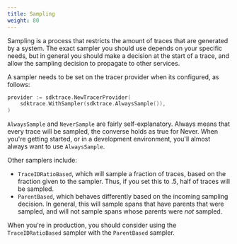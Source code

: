 ```yaml
---
title: Sampling
weight: 80
---
```


Sampling is a process that restricts the amount of traces that are generated by
a system. The exact sampler you should use depends on your specific needs, but
in general you should make a decision at the start of a trace, and allow the
sampling decision to propagate to other services.

A sampler needs to be set on the tracer provider when its configured, as
follows:

```go
provider := sdktrace.NewTracerProvider(
    sdktrace.WithSampler(sdktrace.AlwaysSample()),
)
```

`AlwaysSample` and `NeverSample` are fairly self-explanatory. Always means that
every trace will be sampled, the converse holds as true for Never. When you're
getting started, or in a development environment, you'll almost always want to
use `AlwaysSample`.

Other samplers include:

- `TraceIDRatioBased`, which will sample a fraction of traces, based on the
  fraction given to the sampler. Thus, if you set this to .5, half of traces
  will be sampled.
- `ParentBased`, which behaves differently based on the incoming sampling
  decision. In general, this will sample spans that have parents that were
  sampled, and will not sample spans whose parents were _not_ sampled.

When you're in production, you should consider using the `TraceIDRatioBased`
sampler with the `ParentBased` sampler.
